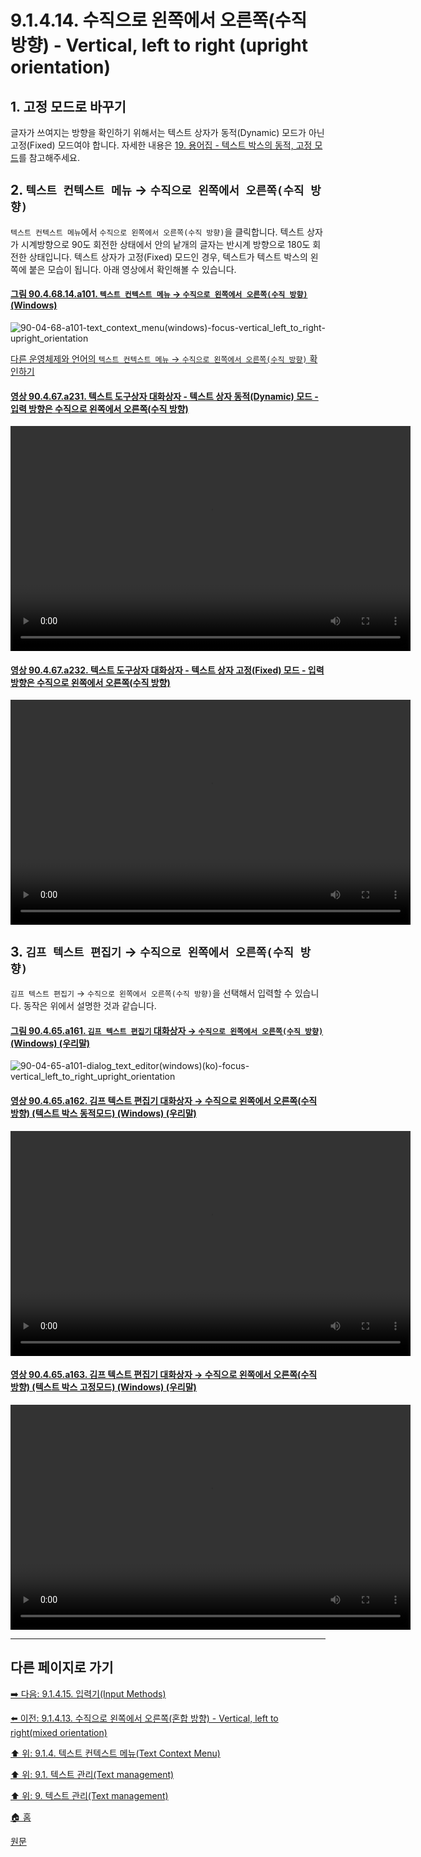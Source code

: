 # 9.1.4.14. 수직으로 왼쪽에서 오른쪽(수직 방향) - Vertical, left to right (upright orientation)

## 1. 고정 모드로 바꾸기
글자가 쓰여지는 방향을 확인하기 위해서는 텍스트 상자가 동적(Dynamic) 모드가 아닌 고정(Fixed) 모드여야 합니다. 자세한 내용은 [19. 용어집 - 텍스트 박스의 동적, 고정 모드](./19-glossaryx-text_box_mode.md)를 참고해주세요.

## 2. `텍스트 컨텍스트 메뉴` → `수직으로 왼쪽에서 오른쪽(수직 방향)`
`텍스트 컨텍스트 메뉴`에서 `수직으로 왼쪽에서 오른쪽(수직 방향)`을 클릭합니다. 텍스트 상자가 시계방향으로 90도 회전한 상태에서 안의 낱개의 글자는 반시계 방향으로 180도 회전한 상태입니다. 텍스트 상자가 고정(Fixed) 모드인 경우, 텍스트가 텍스트 박스의 왼쪽에 붙은 모습이 됩니다. 아래 영상에서 확인해볼 수 있습니다.

<a id="90-04-68-14-a101"></a>

#### [그림 90.4.68.14.a101. `텍스트 컨텍스트 메뉴` → `수직으로 왼쪽에서 오른쪽(수직 방향)` (Windows)](./90-04-68-14-vertical_left_to_right_upright_orientation.md#90-04-68-14-a101)
![90-04-68-a101-text_context_menu(windows)-focus-vertical_left_to_right-upright_orientation](https://github.com/wonder13662/gimp/assets/15767104/38c93349-2090-4c2b-83bc-ceb229e2b549)

[다른 운영체제와 언어의 `텍스트 컨텍스트 메뉴` → `수직으로 왼쪽에서 오른쪽(수직 방향)` 확인하기](./90-04-68-14-vertical_left_to_right_upright_orientation.md#90-04-68-14-a201)

<a id="90-04-67-a231"></a>

#### [영상 90.4.67.a231. 텍스트 도구상자 대화상자 - 텍스트 상자 동적(Dynamic) 모드 - 입력 방향은 수직으로 왼쪽에서 오른쪽(수직 방향)](./90-04-67-text_toolbox.md#90-04-67-a231)
<video controls="controls" width="640" height="360" src="https://github.com/wonder13662/gimp/assets/15767104/29e7383a-f237-4e76-b511-8368b6aeab70"></video>

<a id="90-04-67-a232"></a>

#### [영상 90.4.67.a232. 텍스트 도구상자 대화상자 - 텍스트 상자 고정(Fixed) 모드 - 입력 방향은 수직으로 왼쪽에서 오른쪽(수직 방향)](./90-04-67-text_toolbox.md#90-04-67-a232)
<video controls="controls" width="640" height="360" src="https://github.com/wonder13662/gimp/assets/15767104/7883d2db-eada-4382-889c-c6149f5f8f4c"></video>

## 3. `김프 텍스트 편집기` → `수직으로 왼쪽에서 오른쪽(수직 방향)`
`김프 텍스트 편집기` → `수직으로 왼쪽에서 오른쪽(수직 방향)`을 선택해서 입력할 수 있습니다. 동작은 위에서 설명한 것과 같습니다.

<a id="90-04-65-a161"></a>

#### [그림 90.4.65.a161. `김프 텍스트 편집기` 대화상자 → `수직으로 왼쪽에서 오른쪽(수직 방향)` (Windows) (우리말)](./90-04-65-gimp_text_editor.md#90-04-65-a161)
![90-04-65-a101-dialog_text_editor(windows)(ko)-focus-vertical_left_to_right_upright_orientation](https://github.com/wonder13662/gimp/assets/15767104/349dcc37-e216-4237-841c-ceb1cde8c3e8)

<a id="90-04-65-a162"></a>

#### [영상 90.4.65.a162. 김프 텍스트 편집기 대화상자 → 수직으로 왼쪽에서 오른쪽(수직 방향) (텍스트 박스 동적모드) (Windows) (우리말)](./90-04-65-gimp_text_editor.md#90-04-65-a162)
<video controls="controls" width="640" height="360" src="https://github.com/wonder13662/gimp/assets/15767104/c2f3d47d-093e-4609-9959-542b698a4b90"></video>

<a id="90-04-65-a163"></a>

#### [영상 90.4.65.a163. 김프 텍스트 편집기 대화상자 → 수직으로 왼쪽에서 오른쪽(수직 방향) (텍스트 박스 고정모드) (Windows) (우리말)](./90-04-65-gimp_text_editor.md#90-04-65-a163)
<video controls="controls" width="640" height="360" src="https://github.com/wonder13662/gimp/assets/15767104/5589b7ef-7e8a-46f6-b299-4e7f5c241dfc"></video>

***

## 다른 페이지로 가기
[➡️ 다음: 9.1.4.15. 입력기(Input Methods)](./09-01-04-15-input_methods.md)

[⬅️ 이전: 9.1.4.13. 수직으로 왼쪽에서 오른쪽(혼합 방향) - Vertical, left to right(mixed orientation)](./09-01-04-13-vertical_left_to_right_mixed_orientation.md)

[⬆️ 위: 9.1.4. 텍스트 컨텍스트 메뉴(Text Context Menu)](./09-01-04-00-text_context_menu.md)

[⬆️ 위: 9.1. 텍스트 관리(Text management)](./09-01-00-text-management.md)

[⬆️ 위: 9. 텍스트 관리(Text management)](./09-00-text-management.md)

[🏠 홈](./00-home.md)

[원문](https://docs.gimp.org/2.10/ko/gimp-image-text-management.html#text-context-menu)
